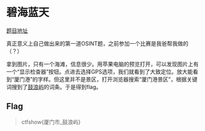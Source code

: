 # 碧海蓝天

[题目地址](https://ctf.show/challenges#%E7%A2%A7%E6%B5%B7%E8%93%9D%E5%A4%A9-3897)

真正意义上自己做出来的第一道OSINT题，之前参加一个比赛是我爸帮我做的（？）

拿到图片，只有一个海滩，信息很少。用苹果电脑的预览打开，可以发现图片上有一个“显示检查器”按钮。点进去选择GPS选项，我们就看到了大致定位。放大能看到“厦门港”的字样。但这里并不是景区，打开浏览器搜索“厦门港景区”，根据关键词搜到了[鼓浪屿](https://baike.baidu.com/item/%E9%BC%93%E6%B5%AA%E5%B1%BF/483700)的词条。于是得到flag。

## Flag
> ctfshow{厦门市_鼓浪屿}